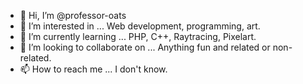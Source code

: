 - 👋 Hi, I’m @professor-oats
- 👀 I’m interested in ... Web development, programming, art.
- 🌱 I’m currently learning ... PHP, C++, Raytracing, Pixelart.
- 💞️ I’m looking to collaborate on ... Anything fun and related or non-related.
- 📫 How to reach me ... I don't know.

<!---
professor-oats/professor-oats is a ✨ special ✨ repository because its `README.md` (this file) appears on your GitHub profile.
You can click the Preview link to take a look at your changes.
--->
